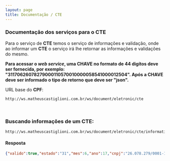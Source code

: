 ```yaml
---
layout: page
title: Documentação / CTE
---
```


### Documentação dos serviços para o CTE

Para o serviço de **CTE** temos o serviço de informações e validação, onde ao informar um **CTE** o serviço irá lhe retornar as informações e validações do mesmo.

**Para acessar o *web service*, uma CHAVE no formato de 44 digítos deve ser fornecida, por exemplo: "31170626078279000110570010000058541000012504". Após a CHAVE deve ser informado o tipo de retorno que deve ser "json".**

URL base do **CPF**:
```http
http://ws.matheuscastiglioni.com.br/ws/document/eletronic/cte
```

<br/>

### Buscando informações de um CTE:
```http
http://ws.matheuscastiglioni.com.br/ws/document/eletronic/cte/information/31170626078279000110570010000058541000012504/json
```

#### Resposta
```JSON
{"valido":true,"estado":"31","mes":6,"ano":17,"cnpj":"26.078.279/0001-10","modelo":57,"serie":1,"numero":5854,"emissao":1,"codigo":1250,"digito":4}
```